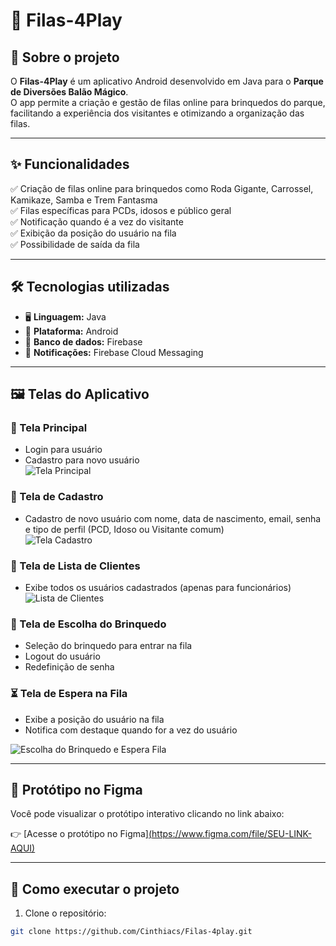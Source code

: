 # 🎢 Filas-4Play

## 📌 Sobre o projeto  
O **Filas-4Play** é um aplicativo Android desenvolvido em Java para o **Parque de Diversões Balão Mágico**.  
O app permite a criação e gestão de filas online para brinquedos do parque, facilitando a experiência dos visitantes e otimizando a organização das filas.

---

## ✨ Funcionalidades

✅ Criação de filas online para brinquedos como Roda Gigante, Carrossel, Kamikaze, Samba e Trem Fantasma  
✅ Filas específicas para PCDs, idosos e público geral  
✅ Notificação quando é a vez do visitante  
✅ Exibição da posição do usuário na fila  
✅ Possibilidade de saída da fila

---

## 🛠️ Tecnologias utilizadas

- 🖥️ **Linguagem:** Java  
- 📱 **Plataforma:** Android  
- 📂 **Banco de dados:** Firebase  
- 🔔 **Notificações:** Firebase Cloud Messaging  

---

## 🖼️ Telas do Aplicativo

### 🔐 Tela Principal
- Login para usuário
- Cadastro para novo usuário  
![Tela Principal](https://github.com/Cinthiacs/Filas-4play/blob/main/Captura%20de%20tela%202025-04-20%20184742.png?raw=true)

### 📝 Tela de Cadastro
- Cadastro de novo usuário com nome, data de nascimento, email, senha e tipo de perfil (PCD, Idoso ou Visitante comum)  
![Tela Cadastro](https://github.com/Cinthiacs/Filas-4play/blob/main/Captura%20de%20tela%202025-04-20%20184726.png?raw=true)

### 🧾 Tela de Lista de Clientes
- Exibe todos os usuários cadastrados (apenas para funcionários)  
![Lista de Clientes](https://github.com/Cinthiacs/Filas-4play/blob/main/Grava%C3%A7%C3%A3o-de-Tela-2025-04-20-173820.gif?raw=true)

### 🎡 Tela de Escolha do Brinquedo
- Seleção do brinquedo para entrar na fila  
- Logout do usuário  
- Redefinição de senha
  
### ⏳ Tela de Espera na Fila
- Exibe a posição do usuário na fila  
- Notifica com destaque quando for a vez do usuário
  
![Escolha do Brinquedo e Espera Fila](https://github.com/Cinthiacs/Filas-4play/blob/main/Grava%C3%A7%C3%A3o-de-Tela-2025-04-20-160910.gif?raw=true)

---

## 🔗 Protótipo no Figma

Você pode visualizar o protótipo interativo clicando no link abaixo:

👉 [Acesse o protótipo no Figma][(https://www.figma.com/file/SEU-LINK-AQUI)](https://www.figma.com/proto/OMzwqIzi4bEUnXrRrdrOsE/Filas-4-Play-Project?node-id=18-82&p=f&t=kDCilC4wXi3JVHAS-1&scaling=scale-down&content-scaling=fixed&page-id=0%3A1&starting-point-node-id=18%3A82)

---

## 🚀 Como executar o projeto

1. Clone o repositório:  
```bash
git clone https://github.com/Cinthiacs/Filas-4play.git
